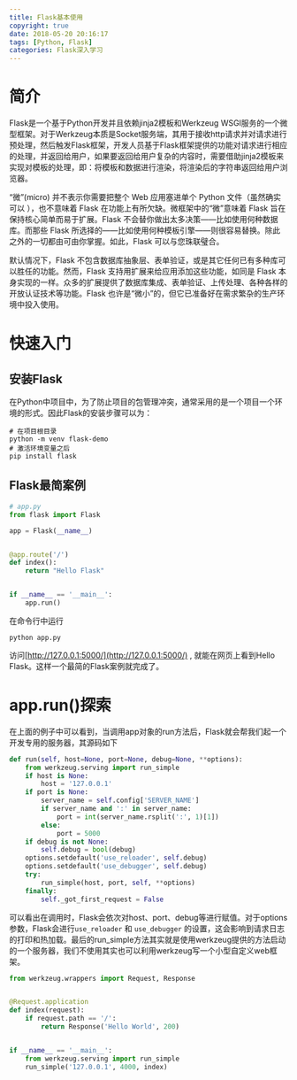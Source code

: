```yaml
---
title: Flask基本使用
copyright: true
date: 2018-05-20 20:16:17
tags: [Python, Flask]
categories: Flask深入学习
---
```

# 简介

Flask是一个基于Python开发并且依赖jinja2模板和Werkzeug WSGI服务的一个微型框架。对于Werkzeug本质是Socket服务端，其用于接收http请求并对请求进行预处理，然后触发Flask框架，开发人员基于Flask框架提供的功能对请求进行相应的处理，并返回给用户，如果要返回给用户复杂的内容时，需要借助jinja2模板来实现对模板的处理，即：将模板和数据进行渲染，将渲染后的字符串返回给用户浏览器。

“微”(micro) 并不表示你需要把整个 Web 应用塞进单个 Python 文件（虽然确实可以 ），也不意味着 Flask 在功能上有所欠缺。微框架中的“微”意味着 Flask 旨在保持核心简单而易于扩展。Flask 不会替你做出太多决策——比如使用何种数据库。而那些 Flask 所选择的——比如使用何种模板引擎——则很容易替换。除此之外的一切都由可由你掌握。如此，Flask 可以与您珠联璧合。

默认情况下，Flask 不包含数据库抽象层、表单验证，或是其它任何已有多种库可以胜任的功能。然而，Flask 支持用扩展来给应用添加这些功能，如同是 Flask 本身实现的一样。众多的扩展提供了数据库集成、表单验证、上传处理、各种各样的开放认证技术等功能。Flask 也许是“微小”的，但它已准备好在需求繁杂的生产环境中投入使用。 

# 快速入门

## 安装Flask

在Python中项目中，为了防止项目的包管理冲突，通常采用的是一个项目一个环境的形式。因此Flask的安装步骤可以为：

``` shell
# 在项目根目录
python -m venv flask-demo
# 激活环境变量之后
pip install flask
```

## Flask最简案例

``` python
# app.py
from flask import Flask

app = Flask(__name__)


@app.route('/')
def index():
    return "Hello Flask"


if __name__ == '__main__':
    app.run()
```

在命令行中运行

``` shell
python app.py
```

访问[http://127.0.0.1:5000/](http://127.0.0.1:5000/) , 就能在网页上看到Hello Flask。这样一个最简的Flask案例就完成了。

# app.run()探索

在上面的例子中可以看到，当调用app对象的run方法后，Flask就会帮我们起一个开发专用的服务器，其源码如下

``` python
def run(self, host=None, port=None, debug=None, **options):
    from werkzeug.serving import run_simple
    if host is None:
        host = '127.0.0.1'
    if port is None:
        server_name = self.config['SERVER_NAME']
        if server_name and ':' in server_name:
            port = int(server_name.rsplit(':', 1)[1])
        else:
            port = 5000
    if debug is not None:
        self.debug = bool(debug)
    options.setdefault('use_reloader', self.debug)
    options.setdefault('use_debugger', self.debug)
    try:
        run_simple(host, port, self, **options)
    finally:
        self._got_first_request = False
```

可以看出在调用时，Flask会依次对host、port、debug等进行赋值。对于options参数，Flask会进行`use_reloader` 和 `use_debugger` 的设置，这会影响到请求日志的打印和热加载。最后的run_simple方法其实就是使用werkzeug提供的方法启动的一个服务器，我们不使用其实也可以利用werkzeug写一个小型自定义web框架。

```python
from werkzeug.wrappers import Request, Response


@Request.application
def index(request):
    if request.path == '/':
        return Response('Hello World', 200)


if __name__ == '__main__':
    from werkzeug.serving import run_simple
    run_simple('127.0.0.1', 4000, index)
```


